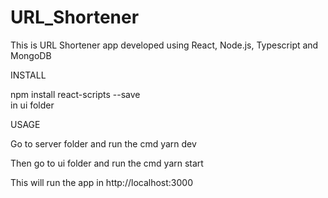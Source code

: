 # URL_Shortener
This is URL Shortener app developed using React, Node.js, Typescript and MongoDB

INSTALL 

npm install react-scripts --save  
in ui folder

USAGE

Go to server folder and run the cmd
yarn dev

Then go to ui folder and run the cmd
yarn start

This will run the app in http://localhost:3000
